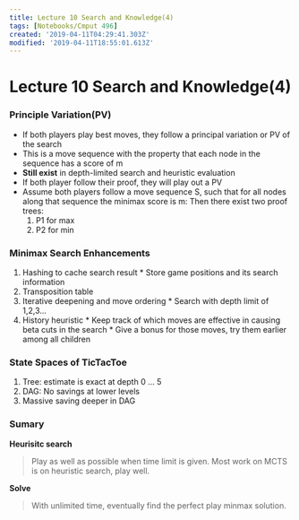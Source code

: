 ```yaml
---
title: Lecture 10 Search and Knowledge(4)
tags: [Notebooks/Cmput 496]
created: '2019-04-11T04:29:41.303Z'
modified: '2019-04-11T18:55:01.613Z'
---
```


# Lecture 10 Search and Knowledge(4)
### Principle Variation(PV)
  * If both players play best moves, they follow a principal variation or PV of the search
  * This is a move sequence with the property that each node in the sequence has a score of m
  * **Still exist** in depth-limited search and heuristic evaluation
  * If both player follow their proof, they will play out a PV
  * Assume both players follow a move sequence S, such that for all nodes along that sequence the minimax score is m: Then there exist two proof trees:
    1. P1 for max
    2. P2 for min

### Minimax Search Enhancements
  1. Hashing to cache search result
    * Store game positions and its search information
  2. Transposition table
  3. Iterative deepening and move ordering
    * Search with depth limit of 1,2,3...
  4. History heuristic
    * Keep track of which moves are effective in causing beta cuts in the search
    * Give a bonus for those moves, try them earlier among all children

### State Spaces of TicTacToe
  1. Tree: estimate is exact at depth 0 ... 5
  2. DAG: No savings at lower levels
  3. Massive saving deeper in DAG

### Sumary
**Heurisitc search**
> Play as well as possible when time limit is given. Most work on MCTS is on heuristic search, play well.

**Solve**
> With unlimited time, eventually find the perfect play minmax solution. 

